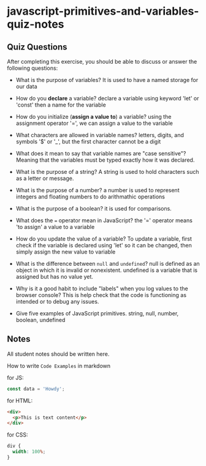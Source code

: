 # javascript-primitives-and-variables-quiz-notes

## Quiz Questions

After completing this exercise, you should be able to discuss or answer the following questions:

- What is the purpose of variables?
  It is used to have a named storage for our data

- How do you **declare** a variable?
  declare a variable using keyword 'let' or 'const' then a name for the variable

- How do you initialize (**assign a value to**) a variable?
  using the assignment operator '=', we can assign a value to the variable

- What characters are allowed in variable names?
  letters, digits, and symbols '$' or '\_', but the first character cannot be a digit

- What does it mean to say that variable names are "case sensitive"?
  Meaning that the variables must be typed exactly how it was declared.

- What is the purpose of a string?
  A string is used to hold characters such as a letter or message.

- What is the purpose of a number?
  a number is used to represent integers and floating numbers to do arithmathic operations

- What is the purpose of a boolean?
  it is used for comparisons.

- What does the `=` operator mean in JavaScript?
  the '=' operator means 'to assign' a value to a variable

- How do you update the value of a variable?
  To update a variable, first check if the variable is declared using 'let' so it can be changed, then simply assign the new value to variable

- What is the difference between `null` and `undefined`?
  null is defined as an object in which it is invalid or nonexistent.
  undefined is a variable that is assigned but has no value yet.

- Why is it a good habit to include "labels" when you log values to the browser console?
  This is help check that the code is functioning as intended or to debug any issues.

- Give five examples of JavaScript primitives.
  string, null, number, boolean, undefined

## Notes

All student notes should be written here.

How to write `Code Examples` in markdown

for JS:

```javascript
const data = 'Howdy';
```

for HTML:

```html
<div>
  <p>This is text content</p>
</div>
```

for CSS:

```css
div {
  width: 100%;
}
```
